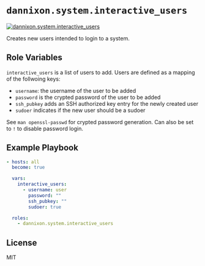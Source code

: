 # `dannixon.system.interactive_users`

[![dannixon.system.interactive_users](https://github.com/DanNixon/ansible-system/actions/workflows/interactive_users.yml/badge.svg?branch=main)](https://github.com/DanNixon/ansible-system/actions/workflows/interactive_users.yml)

Creates new users intended to login to a system.

## Role Variables

`interactive_users` is a list of users to add.
Users are defined as a mapping of the follwoing keys:

- `username`: the username of the user to be added
- `password` is the crypted password of the user to be added
- `ssh_pubkey` adds an SSH authorized key entry for the newly created user
- `sudoer` indicates if the new user should be a sudoer

See `man openssl-passwd` for crypted password generation.
Can also be set to `!` to disable password login.

## Example Playbook

```yaml
- hosts: all
  become: true

  vars:
    interactive_users:
      - username: user
        password: ""
        ssh_pubkey: ""
        sudoer: true

  roles:
    - dannixon.system.interactive_users
```

## License

MIT
